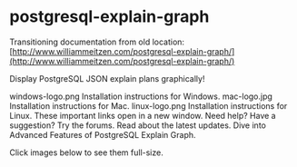 # postgresql-explain-graph

Transitioning documentation from old location: [http://www.williammeitzen.com/postgresql-explain-graph/](http://www.williammeitzen.com/postgresql-explain-graph/)

Display PostgreSQL JSON explain plans graphically!



windows-logo.png Installation instructions for Windows. mac-logo.jpg Installation instructions for Mac. linux-logo.png Installation instructions for Linux.
These important links open in a new window.
Need help? Have a suggestion? Try the forums.
Read about the latest updates.
Dive into Advanced Features of PostgreSQL Explain Graph.

Click images below to see them full-size.

